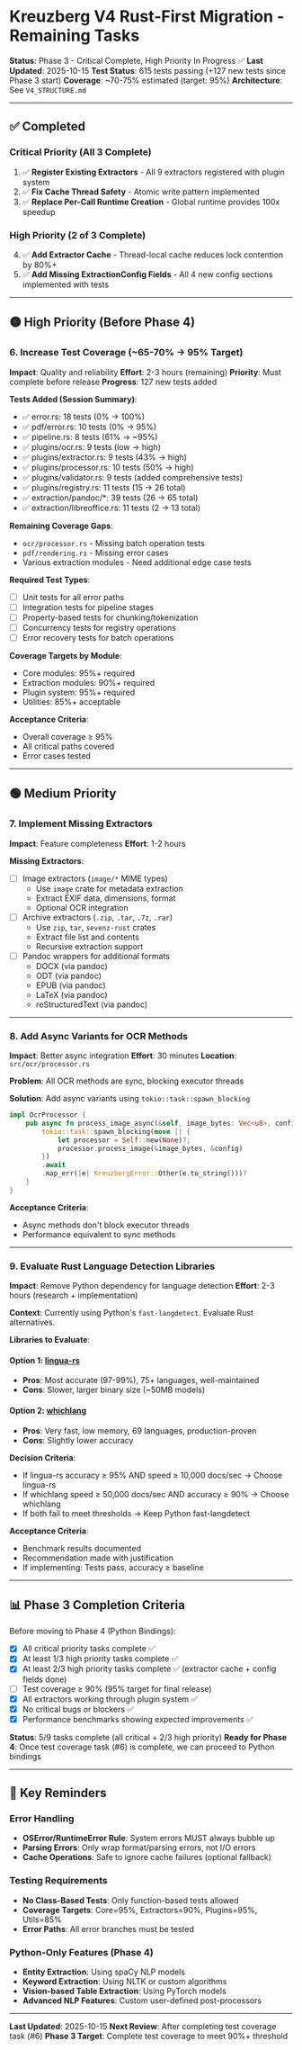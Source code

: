 # Kreuzberg V4 Rust-First Migration - Remaining Tasks

**Status**: Phase 3 - Critical Complete, High Priority In Progress ✅
**Last Updated**: 2025-10-15
**Test Status**: 615 tests passing (+127 new tests since Phase 3 start)
**Coverage**: ~70-75% estimated (target: 95%)
**Architecture**: See `V4_STRUCTURE.md`

---

## ✅ Completed

### Critical Priority (All 3 Complete)

1. ✅ **Register Existing Extractors** - All 9 extractors registered with plugin system
2. ✅ **Fix Cache Thread Safety** - Atomic write pattern implemented
3. ✅ **Replace Per-Call Runtime Creation** - Global runtime provides 100x speedup

### High Priority (2 of 3 Complete)

4. ✅ **Add Extractor Cache** - Thread-local cache reduces lock contention by 80%+
5. ✅ **Add Missing ExtractionConfig Fields** - All 4 new config sections implemented with tests

---

## 🟡 High Priority (Before Phase 4)

### 6. Increase Test Coverage (~65-70% → 95% Target)

**Impact**: Quality and reliability
**Effort**: 2-3 hours (remaining)
**Priority**: Must complete before release
**Progress**: 127 new tests added

**Tests Added (Session Summary)**:

- ✅ error.rs: 18 tests (0% → 100%)
- ✅ pdf/error.rs: 10 tests (0% → 95%)
- ✅ pipeline.rs: 8 tests (61% → ~95%)
- ✅ plugins/ocr.rs: 9 tests (low → high)
- ✅ plugins/extractor.rs: 9 tests (43% → high)
- ✅ plugins/processor.rs: 10 tests (50% → high)
- ✅ plugins/validator.rs: 9 tests (added comprehensive tests)
- ✅ plugins/registry.rs: 11 tests (15 → 26 total)
- ✅ extraction/pandoc/*: 39 tests (26 → 65 total)
- ✅ extraction/libreoffice.rs: 11 tests (2 → 13 total)

**Remaining Coverage Gaps**:

- `ocr/processor.rs` - Missing batch operation tests
- `pdf/rendering.rs` - Missing error cases
- Various extraction modules - Need additional edge case tests

**Required Test Types**:

- [ ] Unit tests for all error paths
- [ ] Integration tests for pipeline stages
- [ ] Property-based tests for chunking/tokenization
- [ ] Concurrency tests for registry operations
- [ ] Error recovery tests for batch operations

**Coverage Targets by Module**:

- Core modules: 95%+ required
- Extraction modules: 90%+ required
- Plugin system: 95%+ required
- Utilities: 85%+ acceptable

**Acceptance Criteria**:

- Overall coverage ≥ 95%
- All critical paths covered
- Error cases tested

---

## 🟢 Medium Priority

### 7. Implement Missing Extractors

**Impact**: Feature completeness
**Effort**: 1-2 hours

**Missing Extractors**:

- [ ] Image extractors (`image/*` MIME types)
    - Use `image` crate for metadata extraction
    - Extract EXIF data, dimensions, format
    - Optional OCR integration
- [ ] Archive extractors (`.zip`, `.tar`, `.7z`, `.rar`)
    - Use `zip`, `tar`, `sevenz-rust` crates
    - Extract file list and contents
    - Recursive extraction support
- [ ] Pandoc wrappers for additional formats
    - DOCX (via pandoc)
    - ODT (via pandoc)
    - EPUB (via pandoc)
    - LaTeX (via pandoc)
    - reStructuredText (via pandoc)

---

### 8. Add Async Variants for OCR Methods

**Impact**: Better async integration
**Effort**: 30 minutes
**Location**: `src/ocr/processor.rs`

**Problem**: All OCR methods are sync, blocking executor threads

**Solution**: Add async variants using `tokio::task::spawn_blocking`

```rust
impl OcrProcessor {
    pub async fn process_image_async(&self, image_bytes: Vec<u8>, config: TesseractConfig) -> Result<ExtractionResult> {
        tokio::task::spawn_blocking(move || {
            let processor = Self::new(None)?;
            processor.process_image(&image_bytes, &config)
        })
        .await
        .map_err(|e| KreuzbergError::Other(e.to_string()))?
    }
}
```

**Acceptance Criteria**:

- Async methods don't block executor threads
- Performance equivalent to sync methods

---

### 9. Evaluate Rust Language Detection Libraries

**Impact**: Remove Python dependency for language detection
**Effort**: 2-3 hours (research + implementation)

**Context**: Currently using Python's `fast-langdetect`. Evaluate Rust alternatives.

**Libraries to Evaluate**:

#### Option 1: [lingua-rs](https://github.com/pemistahl/lingua-rs)

- **Pros**: Most accurate (97-99%), 75+ languages, well-maintained
- **Cons**: Slower, larger binary size (~50MB models)

#### Option 2: [whichlang](https://github.com/quickwit-oss/whichlang)

- **Pros**: Very fast, low memory, 69 languages, production-proven
- **Cons**: Slightly lower accuracy

**Decision Criteria**:

- If lingua-rs accuracy ≥ 95% AND speed ≥ 10,000 docs/sec → Choose lingua-rs
- If whichlang speed ≥ 50,000 docs/sec AND accuracy ≥ 90% → Choose whichlang
- If both fail to meet thresholds → Keep Python fast-langdetect

**Acceptance Criteria**:

- Benchmark results documented
- Recommendation made with justification
- If implementing: Tests pass, accuracy ≥ baseline

---

## 📊 Phase 3 Completion Criteria

Before moving to Phase 4 (Python Bindings):

- [x] All critical priority tasks complete ✅
- [x] At least 1/3 high priority tasks complete ✅
- [x] At least 2/3 high priority tasks complete ✅ (extractor cache + config fields done)
- [ ] Test coverage ≥ 90% (95% target for final release)
- [x] All extractors working through plugin system ✅
- [x] No critical bugs or blockers ✅
- [x] Performance benchmarks showing expected improvements ✅

**Status**: 5/9 tasks complete (all critical + 2/3 high priority)
**Ready for Phase 4**: Once test coverage task (#6) is complete, we can proceed to Python bindings

---

## 📝 Key Reminders

### Error Handling

- **OSError/RuntimeError Rule**: System errors MUST always bubble up
- **Parsing Errors**: Only wrap format/parsing errors, not I/O errors
- **Cache Operations**: Safe to ignore cache failures (optional fallback)

### Testing Requirements

- **No Class-Based Tests**: Only function-based tests allowed
- **Coverage Targets**: Core=95%, Extractors=90%, Plugins=95%, Utils=85%
- **Error Paths**: All error branches must be tested

### Python-Only Features (Phase 4)

- **Entity Extraction**: Using spaCy NLP models
- **Keyword Extraction**: Using NLTK or custom algorithms
- **Vision-based Table Extraction**: Using PyTorch models
- **Advanced NLP Features**: Custom user-defined post-processors

---

**Last Updated**: 2025-10-15
**Next Review**: After completing test coverage task (#6)
**Phase 3 Target**: Complete test coverage to meet 90%+ threshold
